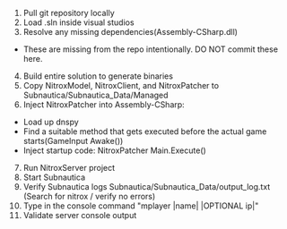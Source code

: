 1. Pull git repository locally
2. Load .sln inside visual studios
3. Resolve any missing dependencies(Assembly-CSharp.dll) 
- These are missing from the repo intentionally.  DO NOT commit these here.
4. Build entire solution to generate binaries
5. Copy NitroxModel, NitroxClient, and NitroxPatcher to Subnautica/Subnautica_Data/Managed
6. Inject NitroxPatcher into Assembly-CSharp:
* Load up dnspy
* Find a suitable method that gets executed before the actual game starts(GameInput Awake())
* Inject startup code: NitroxPatcher Main.Execute()
7. Run NitroxServer project
8. Start Subnautica
9. Verify Subnautica logs Subnautica/Subnautica_Data/output_log.txt (Search for nitrox / verify no errors)
10. Type in the console command "mplayer |name| |OPTIONAL ip|"
11. Validate server console output


